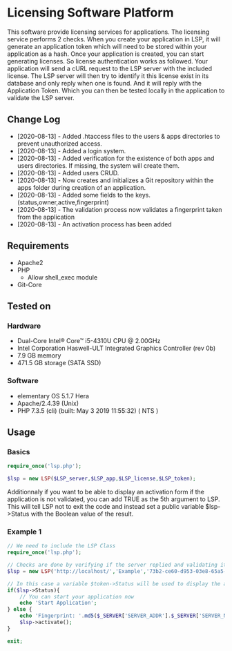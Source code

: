 # Licensing Software Platform

This software provide licensing services for applications. The licensing service performs 2 checks. When you create your application in LSP, it will generate an application token which will need to be stored within your application as a hash. Once your application is created, you can start generating licenses. So license authentication works as followed. Your application will send a cURL request to the LSP server with the included license. The LSP server will then try to identify it this license exist in its database and only reply when one is found. And it will reply with the Application Token. Which you can then be tested locally in the application to validate the LSP server.

## Change Log
 * [2020-08-13] - Added .htaccess files to the users & apps directories to prevent unauthorized access.
 * [2020-08-13] - Added a login system.
 * [2020-08-13] - Added verification for the existence of both apps and users directories. If missing, the system will create them.
 * [2020-08-13] - Added users CRUD.
 * [2020-08-13] - Now creates and initializes a Git repository within the apps folder during creation of an application.
 * [2020-08-13] - Added some fields to the keys. (status,owner,active,fingerprint)
 * [2020-08-13] - The validation process now validates a fingerprint taken from the application
 * [2020-08-13] - An activation process has been added

## Requirements
 * Apache2
 * PHP
 	 * Allow shell_exec module
 * Git-Core

## Tested on
### Hardware
 * Dual-Core Intel® Core™ i5-4310U CPU @ 2.00GHz
 * Intel Corporation Haswell-ULT Integrated Graphics Controller (rev 0b)
 * 7.9 GB memory
 * 471.5 GB storage (SATA SSD)
### Software
 * elementary OS 5.1.7 Hera
 * Apache/2.4.39 (Unix)
 * PHP 7.3.5 (cli) (built: May  3 2019 11:55:32) ( NTS )

## Usage
### Basics
```php
require_once('lsp.php');

$lsp = new LSP($LSP_server,$LSP_app,$LSP_license,$LSP_token);
```

Additionnaly if you want to be able to display an activation form if the application is not validated, you can add TRUE as the 5th argument to LSP. This will tell LSP not to exit the code and instead set a public variable $lsp->Status with the Boolean value of the result.

### Example 1
```php
// We need to include the LSP Class
require_once('lsp.php');

// Checks are done by verifying if the server replied and validating it's reply against the hash.
$lsp = new LSP('http://localhost/','Example','73b2-ce60-d953-03e8-65a5-f155-35fd-95da','$2y$10$rY6jd5gZE1ISJ7kPtE9kIODgi/7EBNrv0TQF1iyPIbY8GuiUvGZYa');

// In this case a variable $token->Status will be used to display the application or display an activation form instead.
if($lsp->Status){
	// You can start your application now
	echo 'Start Application';
} else {
	echo 'Fingerprint: '.md5($_SERVER['SERVER_ADDR'].$_SERVER['SERVER_NAME']);
	$lsp->activate();
}

exit;
```
